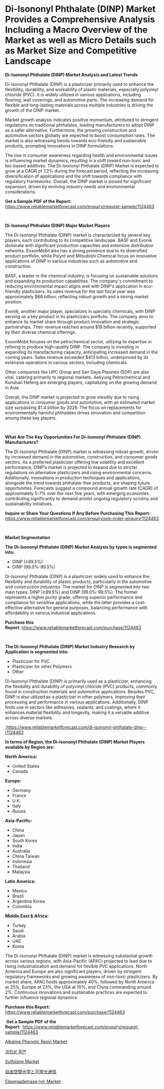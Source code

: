 <p><h1>Di-Isononyl Phthalate (DINP) Market Provides a Comprehensive Analysis Including a Macro Overview of the Market as well as Micro Details such as Market Size and Competitive Landscape</h1></p><p><strong>Di-Isononyl Phthalate (DINP) Market Analysis and Latest Trends</strong></p>
<p><p>Di-Isononyl Phthalate (DINP) is a plasticizer primarily used to enhance the flexibility, durability, and workability of plastic materials, especially polyvinyl chloride (PVC). It is widely utilized in various applications, including flooring, wall coverings, and automotive parts. The increasing demand for flexible and long-lasting materials across multiple industries is driving the growth of the DINP market.</p><p>Market growth analysis indicates positive momentum, attributed to stringent regulations on traditional phthalates, leading manufacturers to adopt DINP as a safer alternative. Furthermore, the growing construction and automotive sectors globally are expected to boost consumption rates. The market is also witnessing trends towards eco-friendly and sustainable products, prompting innovations in DINP formulations.</p><p>The rise in consumer awareness regarding health and environmental issues is influencing market dynamics, resulting in a shift toward non-toxic and bio-based additives. The Di-Isononyl Phthalate (DINP) Market is expected to grow at a CAGR of 7.2% during the forecast period, reflecting the increasing diversification of applications and the shift towards compliance with regulatory frameworks. Overall, the DINP market is poised for significant expansion, driven by evolving industry needs and environmental considerations.</p></p>
<p><strong>Get a Sample PDF of the Report:&nbsp;</strong> <a href="https://www.reliablemarketforecast.com/enquiry/request-sample/1124463">https://www.reliablemarketforecast.com/enquiry/request-sample/1124463</a></p>
<p>&nbsp;</p>
<p><strong>Di-Isononyl Phthalate (DINP) Major Market Players</strong></p>
<p><p>The Di-Isononyl Phthalate (DINP) market is characterized by several key players, each contributing to its competitive landscape. BASF and Evonik dominate with significant production capacities and extensive distribution networks. ExxonMobil also has a strong presence due to its diversified product portfolio, while Polynt and Mitsubishi Chemical focus on innovative applications of DINP in various industries such as automotive and construction.</p><p>BASF, a leader in the chemical industry, is focusing on sustainable solutions and expanding its production capabilities. The company's commitment to reducing environmental impact aligns well with DINP's application in eco-friendly plasticizers. Its sales revenue for the last fiscal year was approximately $68 billion, reflecting robust growth and a strong market position.</p><p>Evonik, another major player, specializes in specialty chemicals, with DINP serving as a key product in its plasticizers portfolio. The company aims to enhance its market share through product innovation and strategic partnerships. Their revenue reached around $18 billion recently, supported by their diverse chemical offerings.</p><p>ExxonMobil focuses on the petrochemical sector, utilizing its expertise in refining to produce high-quality DINP. The company is investing in expanding its manufacturing capacity, anticipating increased demand in the coming years. Sales revenue exceeded $413 billion, underpinned by its extensive operations in various sectors, including chemicals.</p><p>Other companies like UPC Group and Sari Daya Plasindo (SDP) are also vital, catering primarily to regional markets. Aekyung Petrochemical and Kunshan Hefeng are emerging players, capitalizing on the growing demand in Asia.</p><p>Overall, the DINP market is projected to grow steadily due to rising applications in consumer goods and automotive, with an estimated market size surpassing $1.4 billion by 2028. The focus on replacements for environmentally harmful phthalates drives innovation and competition among these key players.</p></p>
<p>&nbsp;</p>
<p><strong>What Are The Key Opportunities For Di-Isononyl Phthalate (DINP) Manufacturers?</strong></p>
<p><p>The Di-Isononyl Phthalate (DINP) market is witnessing robust growth, driven by increased demand in the automotive, construction, and consumer goods sectors. As a preferred plasticizer offering low volatility and excellent performance, DINP’s market is projected to expand due to stricter regulations on alternative plasticizers and rising environmental concerns. Additionally, innovations in production techniques and applications, alongside the trend towards phthalate-free products, are shaping future opportunities. Forecasts suggest a compound annual growth rate (CAGR) of approximately 5-7% over the next five years, with emerging economies contributing significantly to demand amidst ongoing regulatory scrutiny and sustainability initiatives.</p></p>
<p><strong>Inquire or Share Your Questions If Any Before Purchasing This Report:</strong> <a href="https://www.reliablemarketforecast.com/enquiry/pre-order-enquiry/1124463">https://www.reliablemarketforecast.com/enquiry/pre-order-enquiry/1124463</a></p>
<p>&nbsp;</p>
<p><strong>Market Segmentation</strong></p>
<p><strong>The Di-Isononyl Phthalate (DINP) Market Analysis by types is segmented into:</strong></p>
<p><ul><li>DINP (≥99.5%)</li><li>DINP (99.0%-99.5%)</li></ul></p>
<p><p>Di-Isononyl Phthalate (DINP) is a plasticizer widely used to enhance the flexibility and durability of plastic products, particularly in the automotive and construction industries. The market for DINP is segmented into two main types: DINP (≥99.5%) and DINP (99.0%-99.5%). The former represents a higher purity grade, offering superior performance and compliance for sensitive applications, while the latter provides a cost-effective alternative for general purposes, balancing performance with affordability in various industrial applications.</p></p>
<p><strong>Purchase this Report:&nbsp;</strong><a href="https://www.reliablemarketforecast.com/purchase/1124463">https://www.reliablemarketforecast.com/purchase/1124463</a></p>
<p>&nbsp;</p>
<p><strong>The Di-Isononyl Phthalate (DINP) Market Industry Research by Application is segmented into:</strong></p>
<p><ul><li>Plasticizer for PVC</li><li>Plasticizer for other Polymers</li><li>Other</li></ul></p>
<p><p>Di-Isononyl Phthalate (DINP) is primarily used as a plasticizer, enhancing the flexibility and durability of polyvinyl chloride (PVC) products, commonly found in construction materials and automotive applications. Besides PVC, DINP is also utilized as a plasticizer in other polymers, improving their processing and performance in various applications. Additionally, DINP finds use in sectors like adhesives, sealants, and coatings, where it enhances material flexibility and longevity, making it a versatile additive across diverse markets.</p></p>
<p><a href="https://www.reliablemarketforecast.com/di-isononyl-phthalate-dinp--r1124463">&nbsp;https://www.reliablemarketforecast.com/di-isononyl-phthalate-dinp--r1124463</a></p>
<p><strong>In terms of Region, the Di-Isononyl Phthalate (DINP) Market Players available by Region are:</strong></p>
<p>
    <p> <strong> North America: </strong>
        <ul>
            <li>United States</li>
            <li>Canada</li>
        </ul>
        </p> 
    <p> <strong> Europe: </strong>
        <ul>
            <li>Germany</li>
            <li>France</li>
            <li>U.K.</li>
            <li>Italy</li>
            <li>Russia</li>
        </ul>
        </p> 
    <p> <strong> Asia-Pacific: </strong>
        <ul>
            <li>China</li>
            <li>Japan</li>
            <li>South Korea</li>
            <li>India</li>
            <li>Australia</li>
            <li>China Taiwan</li>
            <li>Indonesia</li>
            <li>Thailand</li>
            <li>Malaysia</li>
        </ul>
        </p> 
    <p> <strong> Latin America: </strong>
        <ul>
            <li>Mexico</li>
            <li>Brazil</li>
            <li>Argentina Korea</li>
            <li>Colombia</li>
        </ul>
        </p> 
    <p> <strong> Middle East & Africa: </strong>
        <ul>
            <li>Turkey</li>
            <li>Saudi</li>
            <li>Arabia</li>
            <li>UAE</li>
            <li>Korea</li>
        </ul>
    </p>
    </p>
<p><p>The Di-Isononyl Phthalate (DINP) market is witnessing substantial growth across various regions, with Asia-Pacific (APAC) projected to lead due to rising industrialization and demand for flexible PVC applications. North America and Europe are also significant players, driven by stringent regulatory frameworks and growing awareness of non-toxic plasticizers. By market share, APAC holds approximately 40%, followed by North America at 25%, Europe at 23%, the USA at 10%, and China commanding around 2%. Continuous innovations and sustainable practices are expected to further influence regional dynamics.</p></p>
<p><strong>Purchase this Report: </strong><a href="https://www.reliablemarketforecast.com/purchase/1124463">https://www.reliablemarketforecast.com/purchase/1124463</a></p>
<p>&nbsp;<strong>Get a Sample PDF of the Report:&nbsp;&nbsp;</strong><a href="https://www.reliablemarketforecast.com/enquiry/request-sample/1124463">https://www.reliablemarketforecast.com/enquiry/request-sample/1124463</a></p>
<p><strong></strong></p>
<p><p><a href="https://www.linkedin.com/pulse/strategic-roadmap-success-global-alkaline-phenolic-b3uef?trackingId=6xUYWCP8SPipeFCmopjKrQ%3D%3D">Alkaline Phenolic Resin Market</a></p><p><a href="https://medium.com/@mistybarton1943/granular-graphite-market-%EC%9D%98-%EA%B8%80%EB%A1%9C%EB%B2%8C-%EC%8B%9C%EC%9E%A5-%EA%B0%9C%EC%9A%94%EB%8A%94-%EC%A0%84-%EC%84%B8%EA%B3%84-%EB%B0%8F-%EC%A3%BC%EC%9A%94-%EC%8B%9C%EC%9E%A5%EC%9D%98-%EC%82%B0%EC%97%85%EC%97%90-%EC%98%81%ED%96%A5%EC%9D%84-%EB%AF%B8%EC%B9%98%EB%8A%94-%EC%A3%BC%EC%9A%94-%ED%8A%B8%EB%A0%8C%EB%93%9C%EC%97%90-%EB%8C%80%ED%95%9C-%EB%8F%85%ED%8A%B9%ED%95%9C-%EA%B4%80%EC%A0%90%EC%9D%84-%EC%A0%9C%EA%B3%B5%ED%95%A9%EB%8B%88%EB%8B%A4-6eb27e4d40ec">과립상 흑연</a></p><p><a href="https://issuu.com/reportprime-2/docs/sulfolane-market-size-2030.pptx_00d110b7c04aa5">Sulfolane Market</a></p><p><a href="https://medium.com/@lunamoen2008/free-space-optics-and-visible-light-communication-edeac5e1d983">自由空間光学と可視光通信</a></p><p><a href="https://medium.com/@crystalwastonh896/this-report-on-elapegademase-lvlr-market-is-a-comprehensive-analysis-of-market-shares-5dd3fbb8f32f">Elapegademase-lvlr Market</a></p></p>